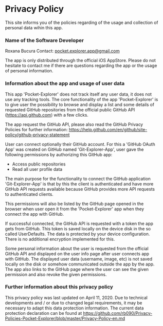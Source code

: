 # Privacy Policy

This site informs you of the policies regarding of the usage and collection of personal data wihin this app. 

### Name of the Software Developer

Roxana Bucura
Contact: pocket.explorer.app@gmail.com

The app is only distributed through the official iOS AppStore. Please do not hesitate to contact me if there are questions regarding the app or the usage of personal information.

### Information about the app and usage of user data

This app 'Pocket-Explorer' does not track itself any user data, it does not use any tracking tools. The core functionality of the app 'Pocket-Explorer' is to give user the possibility to browse and display a list and some details of requested GitHub repositories from the official public GitHub API (https://api.github.com) with a few clicks. 

The app request the GitHub API, please also read the GitHub Privacy Policies for further information: https://help.github.com/en/github/site-policy/github-privacy-statement

User can connect optionally their GitHub account. For this a 'GitHub OAuth App' was created on GitHub named 'Git-Explorer-App', user gave the following permissions by authorizing this GitHub app:

- Access public repositories
- Read all user profile data

The main purpose for the functionality to connect the GitHub application 'Git-Explorer-App' is that by this the client is authenticated and have more GitHub API requests available because GitHub provides more API requests to authenticated clients.

This permissions will also be listed by the GitHub page opened in the browser when user open it from the 'Pocket-Explorer' app when they connect the app with GitHub.

If successful connected, the GitHub API is requested with a token the app gets from GitHub. This token is saved locally on the device disk in the so called UserDefaults. The data is protected by your device configuration. There is no additional encryption implemented for this.

Some personal information about the user is requested from the official GitHub API and displayed on the user info page after user connects app with GitHub. The displayed user data (username, image, etc) is not saved locally on the disk or somehow communicated outside the app by the app. The app also links to the GitHub page where the user can see the given permission and also revoke the given permissions.

### Further information about this privacy policy 

This privacy policy was last updated on April 11, 2020.
Due to technical developments and / or due to changed legal requirements, it may be necessary to adapt this data protection information. The current data protection declaration can be found at https://github.com/rb090/Privacy-Policies-Pocket-Explorer/blob/master/Privacy-Policy-en.md

